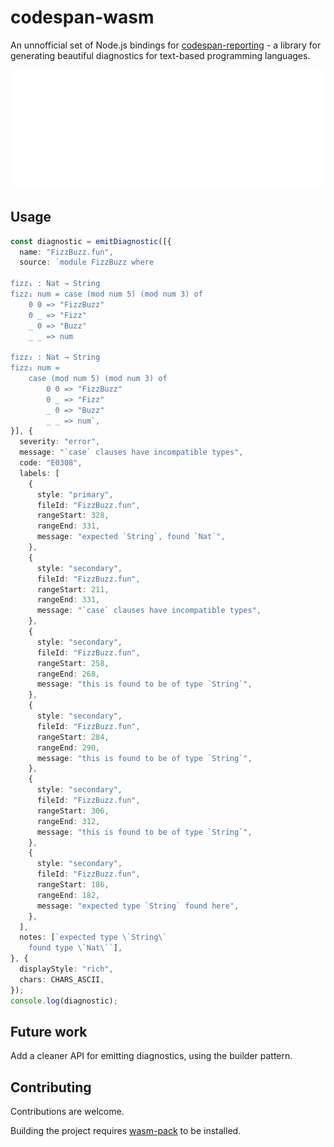 # codespan-wasm

An unnofficial set of Node.js bindings for [codespan-reporting](https://crates.io/crates/codespan-reporting) - a library for generating beautiful diagnostics for text-based programming languages.

![Example preview](https://github.com/brendanzab/codespan/raw/master/codespan-reporting/assets/readme_preview.svg?sanitize=true)

## Usage

```ts
const diagnostic = emitDiagnostic([{
  name: "FizzBuzz.fun",
  source: `module FizzBuzz where

fizz₁ : Nat → String
fizz₁ num = case (mod num 5) (mod num 3) of
    0 0 => "FizzBuzz"
    0 _ => "Fizz"
    _ 0 => "Buzz"
    _ _ => num

fizz₂ : Nat → String
fizz₂ num =
    case (mod num 5) (mod num 3) of
        0 0 => "FizzBuzz"
        0 _ => "Fizz"
        _ 0 => "Buzz"
        _ _ => num`,
}], {
  severity: "error",
  message: "`case` clauses have incompatible types",
  code: "E0308",
  labels: [
    {
      style: "primary",
      fileId: "FizzBuzz.fun",
      rangeStart: 328,
      rangeEnd: 331,
      message: "expected `String`, found `Nat`",
    },
    {
      style: "secondary",
      fileId: "FizzBuzz.fun",
      rangeStart: 211,
      rangeEnd: 331,
      message: "`case` clauses have incompatible types",
    },
    {
      style: "secondary",
      fileId: "FizzBuzz.fun",
      rangeStart: 258,
      rangeEnd: 268,
      message: "this is found to be of type `String`",
    },
    {
      style: "secondary",
      fileId: "FizzBuzz.fun",
      rangeStart: 284,
      rangeEnd: 290,
      message: "this is found to be of type `String`",
    },
    {
      style: "secondary",
      fileId: "FizzBuzz.fun",
      rangeStart: 306,
      rangeEnd: 312,
      message: "this is found to be of type `String`",
    },
    {
      style: "secondary",
      fileId: "FizzBuzz.fun",
      rangeStart: 186,
      rangeEnd: 182,
      message: "expected type `String` found here",
    },
  ],
  notes: [`expected type \`String\`
    found type \`Nat\``],
}, {
  displayStyle: "rich",
  chars: CHARS_ASCII,
});
console.log(diagnostic);
```

## Future work

Add a cleaner API for emitting diagnostics, using the builder pattern.

## Contributing

Contributions are welcome.

Building the project requires [wasm-pack](https://rustwasm.github.io/wasm-pack/installer/) to be installed.

